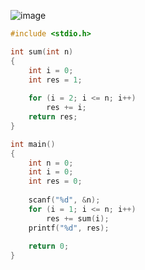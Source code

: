 ![image](https://user-images.githubusercontent.com/38516906/91463621-92115700-e8c6-11ea-9ba4-4ccb8d9b62f7.png)

```c
#include <stdio.h>

int sum(int n)
{
    int i = 0;
    int res = 1;
    
    for (i = 2; i <= n; i++)
        res += i;
    return res;
}

int main()
{
    int n = 0;
    int i = 0;
    int res = 0;
    
    scanf("%d", &n);
    for (i = 1; i <= n; i++)
        res += sum(i);
    printf("%d", res);
    
    return 0;
}
```
